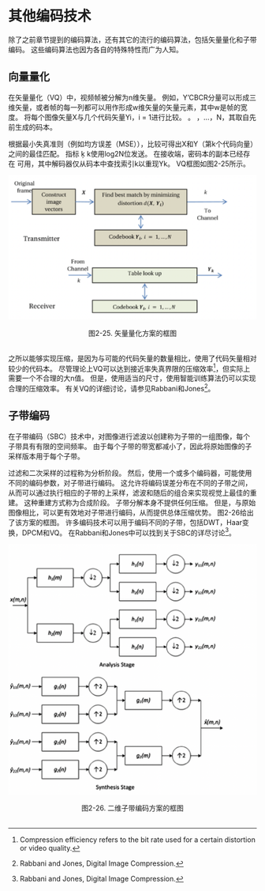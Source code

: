 # 其他编码技术
除了之前章节提到的编码算法，还有其它的流行的编码算法，包括矢量量化和子带编码。 这些编码算法也因为各自的特殊特性而广为人知。

## 向量量化
在矢量量化（VQ）中，视频帧被分解为n维矢量。 例如，Y’CBCR分量可以形成三维矢量，或者帧的每一列都可以用作形成w维矢量的矢量元素，其中w是帧的宽度。 将每个图像矢量X与几个代码矢量Yi，i = 1进行比较。 。 ，...，N，其取自先前生成的码本。

根据最小失真准则（例如均方误差（MSE）），比较可得出X和Y（第k个代码向量）之间的最佳匹配。 指标
ķ
k使用log2N位发送。 在接收端，密码本的副本已经存在
可用，其中解码器仅从码本中查找索引k以重现Yk。 VQ框图如图2-25所示。

![](../images/2_25.png)
<center>图2-25. 矢量量化方案的框图</center>
<br>

之所以能够实现压缩，是因为与可能的代码矢量的数量相比，使用了代码矢量相对较少的代码本。 尽管理论上VQ可以达到接近率失真界限的压缩效率[^19]，但实际上需要一个不合理的大n值。 但是，使用适当的尺寸，使用智能训练算法仍可以实现合理的压缩效率。 有关VQ的详细讨论，请参见Rabbani和Jones[^20]。

## 子带编码

在子带编码（SBC）技术中，对图像进行滤波以创建称为子带的一组图像，每个子带具有有限的空间频率。 由于每个子带的带宽都减小了，因此将原始图像的子采样版本用于每个子带。

过滤和二次采样的过程称为分析阶段。 然后，使用一个或多个编码器，可能使用不同的编码参数，对子带进行编码。 这允许将编码误差分布在不同的子带之间，从而可以通过执行相应的子带的上采样，滤波和随后的组合来实现视觉上最佳的重建。 这种重建方式称为合成阶段。
子带分解本身不提供任何压缩。 但是，与原始图像相比，可以更有效地对子带进行编码，从而提供总体压缩优势。 图2-26给出了该方案的框图。 许多编码技术可以用于编码不同的子带，包括DWT，Haar变换，DPCM和VQ。 在Rabbani和Jones中可以找到关于SBC的详尽讨论[^21]。

![](../images/2_26.png)
<center>图2-26. 二维子带编码方案的框图</center>
<br>

[^19]: Compression efficiency refers to the bit rate used for a certain distortion or video quality.
[^20]: Rabbani and Jones, Digital Image Compression.
[^21]: Rabbani and Jones, Digital Image Compression.